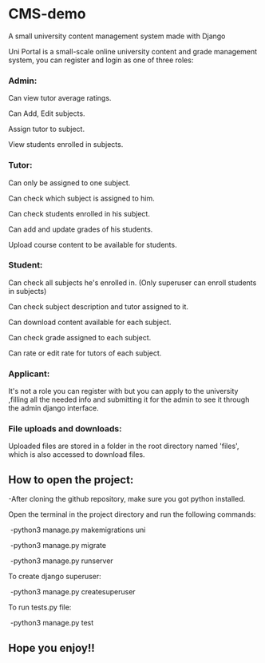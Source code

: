 # CMS-demo
A small university content management system made with Django

Uni Portal is a small-scale online university content and grade management system, you can register and login as one of three roles:

### Admin:

Can view tutor average ratings.

Can Add, Edit subjects.

Assign tutor to subject.

View students enrolled in subjects.

### Tutor:

Can only be assigned to one subject.

Can check which subject is assigned to him.

Can check students enrolled in his subject.

Can add and update grades of his students.

Upload course content to be available for students.

### Student:

Can check all subjects he's enrolled in. (Only superuser can enroll students in subjects)

Can check subject description and tutor assigned to it.

Can download content available for each subject.

Can check grade assigned to each subject.

Can rate or edit rate for tutors of each subject.

### Applicant:

It's not a role you can register with but you can apply to the university ,filling all the needed info and submitting it for the admin to see it through the admin django interface.

### File uploads and downloads:

Uploaded files are stored in a folder in the root directory named 'files', which is also accessed to download files.

## How to open the project:

-After cloning the github repository, make sure you got python installed.

Open the terminal in the project directory and run the following commands:

​	-python3 manage.py makemigrations uni

​	-python3 manage.py migrate

​	-python3 manage.py runserver

To create django superuser:

​	-python3 manage.py createsuperuser 

To run tests.py file:

​	-python3 manage.py test

## Hope you enjoy!!

